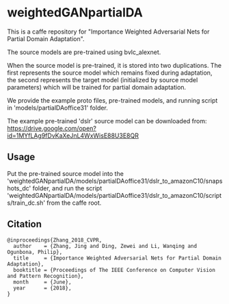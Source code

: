 # weightedGANpartialDA

This is a caffe repository for "Importance Weighted Adversarial Nets for Partial Domain Adaptation".

The source models are pre-trained using bvlc_alexnet.

When the source model is pre-trained, it is stored into two duplications. The first represents the source model which remains fixed during adaptation, the second represents the target model (initialized by source model parameters) which will be trained for partial domain adaptation.

We provide the example proto files, pre-trained models, and running script in 'models/partialDAoffice31' folder.

The example pre-trained 'dslr' source model can be downloaded from:
https://drive.google.com/open?id=1MYfLAg9fDvKaXeJnL4WxWisE88U3E8QR

Usage
---------------

Put the pre-trained source model into the 
'weightedGANpartialDA/models/partialDAoffice31/dslr_to_amazonC10/snapshots_dc' folder, 
and run the script 
'weightedGANpartialDA/models/partialDAoffice31/dslr_to_amazonC10/scripts/train_dc.sh' 
from the caffe root.


Citation
---------------

    @inproceedings{Zhang_2018_CVPR,
      author    = {Zhang, Jing and Ding, Zewei and Li, Wanqing and Ogunbona, Philip},
      title     = {Importance Weighted Adversarial Nets for Partial Domain Adaptation},
      booktitle = {Proceedings of The IEEE Conference on Computer Vision and Pattern Recognition},
      month     = {June},
      year      = {2018},
    }
